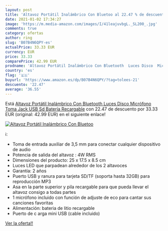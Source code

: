 ```yaml
---
layout: post
title: 'Altavoz Portátil Inalámbrico Con Bluetoo al 22.47 % de descuento'
date: 2021-01-02 17:34:27
image: 'https://m.media-amazon.com/images/I/41leajuvbgL._SL200_.jpg'
comments: true
category: ofertas
author: ring
slug: 'B07B4N6QPY-es'
actualPrice: 33.33 EUR
currency: EUR
price: 33.33
comparePrice: 42.99 EUR
prodname: 'Altavoz Portátil Inalámbrico Con Bluetooth  Luces Disco  Micrófono  Toma Jack  USB  Sd  Batería Recargable'
country: 'es'
flag: '🇪🇸'
buyurl: 'https://www.amazon.es/dp/B07B4N6QPY/?tag=tolees-21'
descuento: '22.47'
average: '36.55'
---
```


Está [Altavoz Portátil Inalámbrico Con Bluetooth  Luces Disco  Micrófono  Toma Jack  USB  Sd  Batería Recargable](https://www.amazon.es/dp/B07B4N6QPY/?tag=tolees-21) con 22.47 de descuento por 33.33 EUR (original: 42.99 EUR) en el siguiente enlace!

[![Altavoz Portátil Inalámbrico Con Bluetoo](https://m.media-amazon.com/images/I/41leajuvbgL._SL200_.jpg)](https://www.amazon.es/dp/B07B4N6QPY/?tag=tolees-21)

ℹ️:

- Toma de entrada auxiliar de 3,5 mm para conectar cualquier dispositivo de audio
- Potencia de salida del altavoz : 4W RMS
- Dimensiones del producto: 25 x 17.5 x 8.5 cm
- Luces LED que parpadean alrededor de los 2 altavoces
- Garantía: 2 años
- Puerto USB y ranura para tarjeta SD/TF (soporta hasta 32GB) para reproducción MP3
- Asa en la parte superior y pila recargable para que pueda llevar el altavoz consigo a todas partes
- 1 micrófono incluido con función de adjuste de eco para cantar sus canciones favoritas
- Alimentación: bateria de litio recargable
- Puerto de c arga mini USB (cable incluido)

[Ver la oferta!!](https://www.amazon.es/dp/B07B4N6QPY/?tag=tolees-21)
